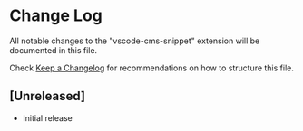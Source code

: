 # Change Log

All notable changes to the "vscode-cms-snippet" extension will be documented in this file.

Check [Keep a Changelog](http://keepachangelog.com/) for recommendations on how to structure this file.

## [Unreleased]

- Initial release